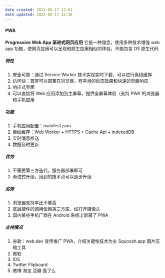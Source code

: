 ```yaml
---
date created: 2022-05-17 12:01
date updated: 2022-05-17 12:20
---
```


#### PWA

**Progressive Web App 渐进式网页应用**
它是一种理念，使用多种技术增强 web app 功能，使网页应用可以呈现和原生应用相似的体验，不能包含 OS 原生代码

##### 特性

1. 安全可靠：通过 Service Worker 技术实现实时下载，可以进行离线缓存
2. 访问快：首屏可以部署在浏览器，有平滑的动态效果和快速的页面响应
3. 响应式界面
4. 可以直接将 Web 应用添加到主屏幕，提供全屏幕体验（支持 PWA 的浏览器和手机应用

##### 功能

1. 手机应用配置：mainfest.json
2. 离线缓存：Web Worker + HTTPS + Cache Api + indexedDB
3. 实时消息推送
4. 数据及时更新

##### 优势

1. 不需要第三方迭代，服务器部署即可
2. 渐进式升级，用到的技术点可以逐步升级

##### 劣势

1. 浏览器支持率还不够高
2. 底层硬件的调用依赖第三方库，如打开摄像头
3. 国内某些手机厂商在 Android 系统上屏蔽了 PWA

##### 支持情况

1. 谷歌：web.dev 宣传推广 PWA，介绍关键性技术为主 Squoosh.app 图片压缩工具
2. 微软
3. IOS
4. Twitter Flipboard
5. 微博 淘宝 豆瓣 饿了么
